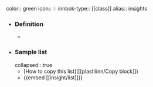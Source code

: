 color:: green
icon:: 💡
innbok-type:: [[class]]
alias:: insights

- ### Definition 
  - 
- ### Sample list
  collapsed:: true
  - [How to copy this list]([[plastilinn/Copy block]])
  - {{embed [[insight/list]]}}



